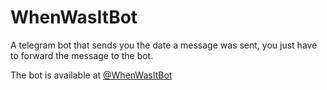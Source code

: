 # WhenWasItBot

A telegram bot that sends you the date a message was sent, you just have to forward the message to the bot.

The bot is available at [@WhenWasItBot](https://t.me/WhenWasItBot)
